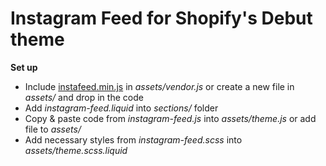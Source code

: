 # Instagram Feed for Shopify's Debut theme

**Set up**

* Include [instafeed.min.js](https://raw.githubusercontent.com/stevenschobert/instafeed.js/master/instafeed.min.js) in *assets/vendor.js* or create a new file in *assets/* and drop in the code
* Add *instagram-feed.liquid* into *sections/* folder
* Copy & paste code from *instagram-feed.js* into *assets/theme.js* or add file to *assets/*
* Add necessary styles from *instagram-feed.scss* into *assets/theme.scss.liquid*